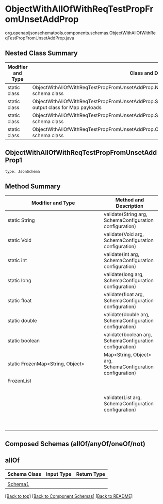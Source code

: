 # ObjectWithAllOfWithReqTestPropFromUnsetAddProp
org.openapijsonschematools.components.schemas.ObjectWithAllOfWithReqTestPropFromUnsetAddProp.java

## Nested Class Summary
| Modifier and Type | Class and Description |
| ----------------- | ---------------------- |
| static class | ObjectWithAllOfWithReqTestPropFromUnsetAddProp.Name<br> schema class |
| static class | ObjectWithAllOfWithReqTestPropFromUnsetAddProp.Schema1Map<br> output class for Map payloads |
| static class | ObjectWithAllOfWithReqTestPropFromUnsetAddProp.Schema1<br> schema class |
| static class | ObjectWithAllOfWithReqTestPropFromUnsetAddProp.ObjectWithAllOfWithReqTestPropFromUnsetAddProp1<br> schema class |

## ObjectWithAllOfWithReqTestPropFromUnsetAddProp1
```
type: JsonSchema
```

## Method Summary
| Modifier and Type | Method and Description |
| ----------------- | ---------------------- |
| static String | validate(String arg, SchemaConfiguration configuration) |
| static Void | validate(Void arg, SchemaConfiguration configuration) |
| static int | validate(int arg, SchemaConfiguration configuration) |
| static long | validate(long arg, SchemaConfiguration configuration) |
| static float | validate(float arg, SchemaConfiguration configuration) |
| static double | validate(double arg, SchemaConfiguration configuration) |
| static boolean | validate(boolean arg, SchemaConfiguration configuration) |
| static FrozenMap<String, Object> | Map<String, Object> arg, SchemaConfiguration configuration) |
| FrozenList<Object> | validate(List<Object> arg, SchemaConfiguration configuration) |

## Composed Schemas (allOf/anyOf/oneOf/not)
## allOf
Schema Class | Input Type | Return Type
------------ | ---------- | -----------
 |  | 
[Schema1](#) |  | 


[[Back to top]](#top) [[Back to Component Schemas]](../../../README.md#Component-Schemas) [[Back to README]](../../../README.md)

